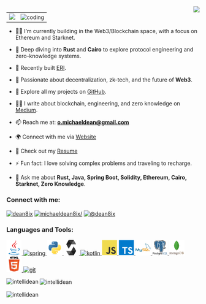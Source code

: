 



<table>
  <img align="right" src="https://visitor-badge.laobi.icu/badge?page_id=intelliDean.intelliDean" />
  
  <tr>
    <td>
      <img src="https://readme-typing-svg.herokuapp.com/?font=Righteous&size=35&center=true&vCenter=true&width=500&height=70&duration=4000&lines=Hi+there+👋;+I'm+Michael+Dean!;+I'm+a+Software+Engineer...;+with+proficiency+in...;+Java;+Solidity;+Cairo;+Rust;+iWrite+Smart+Contract...;+on+the+blockchain;+You+have+a+problem+to+solve?;+Hit+me+up!" />
    </td>
    <td>
      <img src="https://cdn.dribbble.com/users/1292677/screenshots/6139167/avento.gif" width="400" alt="coding">
    </td>
  </tr>
</table>



- 👨‍💻 I’m currently building in the Web3/Blockchain space, with a focus on Ethereum and Starknet.

- 🌱 Deep diving into **Rust** and **Cairo** to explore protocol engineering and zero-knowledge systems.

- 🤝 Recently built [ERI](https://eri-alpha.vercel.app/).

- 🧠 Passionate about decentralization, zk-tech, and the future of **Web3**.

- 🔗 Explore all my projects on [GitHub](https://github.com/intelliDean).

- ✍🏾 I write about blockchain, engineering, and zero knowledge on [Medium](https://intellidean.medium.com/).

- 📫 Reach me at: **o.michaeldean@gmail.com**

- 🌍 Connect with me via [Website](https://dean8ix.vercel.app/)

- 📄 Check out my [Resume](https://flowcv.com/resume/gnsu9bqkm4)

- ⚡ Fun fact: I love solving complex problems and traveling to recharge.

- 💬 Ask me about **Rust, Java, Spring Boot, Solidity, Ethereum, Cairo, Starknet, Zero Knowledge**.


<h3 align="left">Connect with me:</h3>
<p align="left">
<a href="https://x.com/dean8ix" target="blank"><img align="center" src="https://raw.githubusercontent.com/rahuldkjain/github-profile-readme-generator/master/src/images/icons/Social/twitter.svg" alt="dean8ix" height="30" width="40" /></a>
<a href="https://linkedin.com/in/michaeldean8ix/" target="blank"><img align="center" src="https://raw.githubusercontent.com/rahuldkjain/github-profile-readme-generator/master/src/images/icons/Social/linked-in-alt.svg" alt="michaeldean8ix/" height="30" width="40" /></a>
<a href="https://medium.com/@dean8ix" target="blank"><img align="center" src="https://raw.githubusercontent.com/rahuldkjain/github-profile-readme-generator/master/src/images/icons/Social/medium.svg" alt="@dean8ix" height="30" width="40" /></a>
</p>

<h3 align="left">Languages and Tools:</h3>
<p align="left">
  <a href="https://www.java.com" target="_blank" rel="noreferrer"> <img src="https://raw.githubusercontent.com/devicons/devicon/master/icons/java/java-original.svg" alt="java" width="40" height="40"/> </a> 
  <a href="https://spring.io/" target="_blank" rel="noreferrer"> <img src="https://www.vectorlogo.zone/logos/springio/springio-icon.svg" alt="spring" width="40" height="40"/> </a> 
  <a href="https://www.python.org" target="_blank" rel="noreferrer"> <img src="https://raw.githubusercontent.com/devicons/devicon/master/icons/python/python-original.svg" alt="python" width="40" height="40"/> </a> 
  <a href="https://soliditylang.org/" target="_blank" rel="noreferrer"> <img src="https://raw.githubusercontent.com/devicons/devicon/master/icons/solidity/solidity-original.svg" alt="solidity" width="40" height="40"/> </a> 
  <a href="https://kotlinlang.org" target="_blank" rel="noreferrer"> <img src="https://www.vectorlogo.zone/logos/kotlinlang/kotlinlang-icon.svg" alt="kotlin" width="40" height="40"/> </a>
  <a href="https://developer.mozilla.org/en-US/docs/Web/JavaScript" target="_blank" rel="noreferrer"> <img src="https://raw.githubusercontent.com/devicons/devicon/master/icons/javascript/javascript-original.svg" alt="javascript" width="40" height="40"/> </a> 
  <a href="https://www.typescriptlang.org/" target="_blank" rel="noreferrer"> <img src="https://raw.githubusercontent.com/devicons/devicon/master/icons/typescript/typescript-original.svg" alt="typescript" width="40" height="40"/> </a> 
  <a href="https://www.mysql.com/" target="_blank" rel="noreferrer"> <img src="https://raw.githubusercontent.com/devicons/devicon/master/icons/mysql/mysql-original-wordmark.svg" alt="mysql" width="40" height="40"/> </a> 
  <a href="https://www.postgresql.org" target="_blank" rel="noreferrer"> <img src="https://raw.githubusercontent.com/devicons/devicon/master/icons/postgresql/postgresql-original-wordmark.svg" alt="postgresql" width="40" height="40"/> </a> 
  <a href="https://www.mongodb.com/" target="_blank" rel="noreferrer"> <img src="https://raw.githubusercontent.com/devicons/devicon/master/icons/mongodb/mongodb-original-wordmark.svg" alt="mongodb" width="40" height="40"/> </a> 
  <a href="https://www.w3.org/html/" target="_blank" rel="noreferrer"> <img src="https://raw.githubusercontent.com/devicons/devicon/master/icons/html5/html5-original-wordmark.svg" alt="html5" width="40" height="40"/> </a> 
  <a href="https://git-scm.com/" target="_blank" rel="noreferrer"> <img src="https://www.vectorlogo.zone/logos/git-scm/git-scm-icon.svg" alt="git" width="40" height="40"/> </a> 
</p>

<p>
  <img align="left" src="https://github-readme-stats.vercel.app/api/top-langs?username=intellidean&show_icons=true&locale=en&layout=compact&theme=algolia" alt="intellidean" />
</p>

<p>&nbsp;<img align="center" src="https://github-readme-stats.vercel.app/api?username=intellidean&show_icons=true&theme=algolia&locale=en" alt="intellidean" /></p>

<p>
  <img align="center" src="https://github-readme-streak-stats.herokuapp.com/?user=intellidean&theme=algolia&" alt="intellidean" />
</p>
